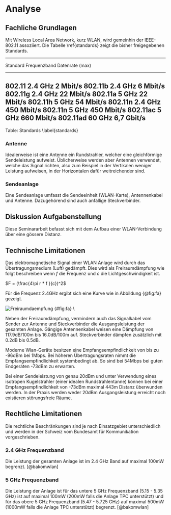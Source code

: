 

# Analyse

## Fachliche Grundlagen

<!-- Beschreibung des vorliegenden Materials zum Problem 
Was sagt das Schrifttum aus? Wie können die Aussagen geordnet werden?
-->

<!-- Definitionen wichtigstes begriffliches Handwerkszeug definieren. Umfangreiche Definitionslisten in den Anhang übernehmen
-->
Mit Wireless Local Area Network, kurz WLAN, wird gemeinhin der IEEE-802.11 assoziiert. Die Tabelle \ref{standards} zeigt die bisher freigegebenen Standards.

-----------------------------------------------
Standard    Frequenzband    Datenrate (max)
----------  --------------- -------------------
802.11      2.4 GHz         2 Mbit/s
802.11b     2.4 GHz         6 Mbit/s
802.11g     2.4 GHz         22 Mbit/s
802.11a     5 GHz           22 Mbit/s
802.11h     5 GHz           54 Mbit/s
802.11n     2.4 GHz         450 Mbit/s
802.11n     5 GHz           450 Mbit/s
802.11ac    5 GHz           660 Mbit/s
802.11ad    60 GHz          6,7 Gbit/s
--------------------------------------------
Table: Standards \label{standards}

### Antenne
Idealerweise ist eine Antenne ein Rundstrahler, welcher eine gleichförmige Sendeleistung aufweist. Üblicherweise werden aber Antennen verwendet, welche das Signal richten, also zum Beispiel in der Vertikalen weniger Leistung aufweisen, in der Horizontalen dafür weitreichender sind.

### Sendeanlage
Eine Sendeanlage umfasst die Sendeeinheit (WLAN-Karte), Antennenkabel und Antenne. Dazugehörend sind auch anfällige Steckverbinder.


## Diskussion Aufgabenstellung

<!-- Beschreibung der Aufgabe oder des Problems und evtl. eine geschichtliche Einordnung des Themas (kann auch Teil der Einleitung sein). -->
Diese Seminararbeit befasst sich mit dem Aufbau einer WLAN-Verbindung über eine gössere Distanz.


## Technische Limitationen
<!-- Was ist bekannt, wo können wir ansetzten -->

<!-- Ergebnis und Diskussion des vorliegenden Materials
Kritische Auseinandersetzung mit dem vorliegenden Material. Gibt es Hinweise auf Widersprüche, offene Fragen oder gänzlich unbearbeitete Felder? Schlussfolgerungen daraus ziehen und das (Zwischen-)Ergebnis zusammenfassen.
-->

<!-- http://www.bb-elec.com/Learning-Center/All-White-Papers/Wireless-Cellular/Wireless-Antenna-Installation-Guide-10-Tips-for-Ma.aspx -->

<!-- http://de.wikipedia.org/wiki/Freiraumd%C3%A4mpfung -->

Das elektromagnetische Signal einer WLAN Anlage wird durch das Übertragungsmedium (Luft) gedämpft. Dies wird als Freiraumdämpfung wie folgt beschreiben wenn $f$ die Frequenz und $c$ die Lichtgeschwindigkeit ist. 

$F = (\frac{4\pi r * f }{c})^2$

Für die Frequenz 2.4GHz ergibt sich eine Kurve wie in Abbildung {@fig:fa} gezeigt.

![Freiraumdaempfung](img/Freiraumdaempfung.png) {#fig:fa} \

<!-- Sys.setlocales("LC_ALL", "en_US.UTF-8")
curve(20*log(x,10)+20*log(2400000000,10)-147.55, 0, 1000,  xlab='Distanz (d/m)', ylab='Freiraumdämpfung (dB)')
-->

Neben der Freiraumdämpfung, vermindern auch das Signalkabel vom Sender zur Antenne und Steckverbinder die Ausgangsleistung der gesamten Anlage. Gängige Antennenkabel weisen eine Dämpfung von 117.9dB/100m bis 16.0dB/100m auf.<!-- http://www.profi-wlan.de/info_pages.php/pages_id/13 --> Steckverbinder dämpfen zusätzlich mit 0.2dB bis 0.5dB.

Moderne Wlan-Geräte besitzen eine Empfangsempfindlichkeit von bis zu -96dBm bei 1Mbps. Bei höheren Übertragungsraten nimmt die Empfangsempfindlichkeit systembedingt ab. So sind bei 54Mbps bei guten Endgeräten -73dBm zu erwarten.

Bei einer Sendeleistung von genau 20dBm und unter Verwendung eines isotropen Kugelstrahler (einer idealen Rundstrahlentanne) können bei einer Empfangsempfindlichkeit von -73dBm maximal 443m Distanz überwunden werden. In der Praxis werden weder 20dBm Ausgangsleistung erreicht noch existieren störungsfreie Räume.


## Rechtliche Limitationen
Die rechtliche Beschränkungen sind je nach Einsatzgebiet unterschiedlich und werden in der Schweiz vom Bundesamt für Kommunikation vorgeschrieben.

### 2.4 GHz Frequenzband
Die Leistung der gesamten Anlage ist im 2.4 GHz Band auf maximal 100mW begrenzt. [@bakomwlan]

### 5 GHz Frequenzband
Die Leistung der Anlage ist für das untere 5 GHz Frequenzband (5.15 - 5.35 GHz) ist auf maximal 100mW (200mW falls die Anlage TPC unterstützt) und für das obere 5 GHz Frequenzband (5.47 - 5.725 GHz) auf maximal 500mW (1000mW falls die Anlage TPC unterstützt) begrenzt. [@bakomwlan]